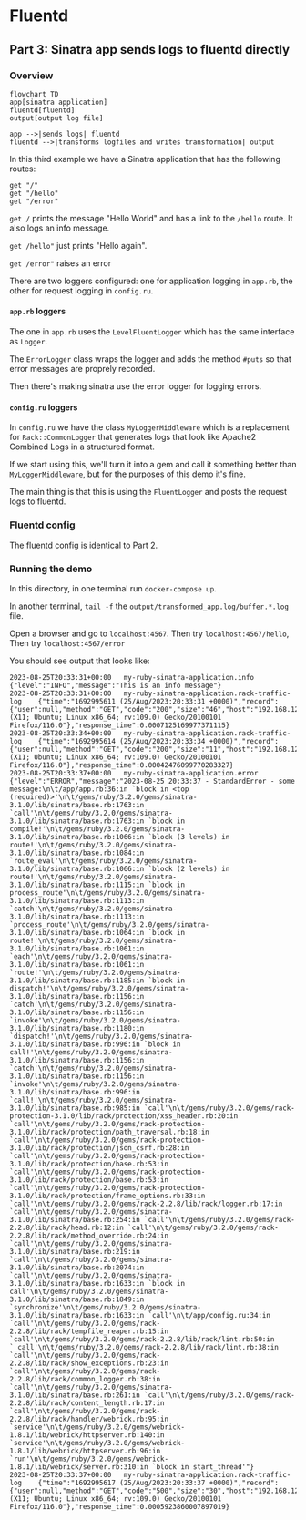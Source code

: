 # Fluentd

## Part 3: Sinatra app sends logs to fluentd directly 

### Overview

```mermaid
flowchart TD
app[sinatra application]
fluentd[fluentd]
output[output log file]

app -->|sends logs| fluentd
fluentd -->|transforms logfiles and writes transformation| output

```

In this third example we have a Sinatra application that has the following routes:
```
get "/"
get "/hello"
get "/error"

```

`get /` prints the message "Hello World" and has a link to the `/hello` route.
It also logs an info message.

`get /hello"` just prints "Hello again". 

`get /error"` raises an error

There are two loggers configured: one for application logging in `app.rb`, the
other for request logging in `config.ru`. 

#### `app.rb` loggers
The one in `app.rb` uses the `LevelFluentLogger` which has the same interface as
`Logger`. 

The `ErrorLogger` class wraps the logger and adds the method `#puts` so that
error messages are proprely recorded.

Then there's making sinatra use the error logger for logging errors. 

#### `config.ru` loggers

In `config.ru` we have the class `MyLoggerMiddleware` which is a replacement for
`Rack::CommonLogger` that generates logs that look like Apache2 Combined Logs in
a structured format. 

If we start using this, we'll turn it into a gem and call it something better
than `MyLoggerMiddleware`, but for the purposes of this demo it's fine. 

The main thing is that this is using the `FluentLogger` and posts the request
logs to fluentd.

### Fluentd config

The fluentd config is identical to Part 2. 

### Running the demo

In this directory, in one terminal run `docker-compose up`. 


In another terminal, `tail -f` the `output/transformed_app.log/buffer.*.log`
file. 

Open a browser and go to `localhost:4567`. Then try `localhost:4567/hello`, Then
try `localhost:4567/error`

You should see output that looks like:

```
2023-08-25T20:33:31+00:00	my-ruby-sinatra-application.info	{"level":"INFO","message":"This is an info message"}
2023-08-25T20:33:31+00:00	my-ruby-sinatra-application.rack-traffic-log	{"time":"1692995611 (25/Aug/2023:20:33:31 +0000)","record":{"user":null,"method":"GET","code":"200","size":"46","host":"192.168.128.1","path":"/","query":"","referer":null,"agent":"Mozilla/5.0 (X11; Ubuntu; Linux x86_64; rv:109.0) Gecko/20100101 Firefox/116.0"},"response_time":0.0007125169977371115}
2023-08-25T20:33:34+00:00	my-ruby-sinatra-application.rack-traffic-log	{"time":"1692995614 (25/Aug/2023:20:33:34 +0000)","record":{"user":null,"method":"GET","code":"200","size":"11","host":"192.168.128.1","path":"/hello","query":"","referer":"http://localhost:4567/","agent":"Mozilla/5.0 (X11; Ubuntu; Linux x86_64; rv:109.0) Gecko/20100101 Firefox/116.0"},"response_time":0.00042476099770283327}
2023-08-25T20:33:37+00:00	my-ruby-sinatra-application.error	{"level":"ERROR","message":"2023-08-25 20:33:37 - StandardError - some message:\n\t/app/app.rb:36:in `block in <top (required)>'\n\t/gems/ruby/3.2.0/gems/sinatra-3.1.0/lib/sinatra/base.rb:1763:in `call'\n\t/gems/ruby/3.2.0/gems/sinatra-3.1.0/lib/sinatra/base.rb:1763:in `block in compile!'\n\t/gems/ruby/3.2.0/gems/sinatra-3.1.0/lib/sinatra/base.rb:1066:in `block (3 levels) in route!'\n\t/gems/ruby/3.2.0/gems/sinatra-3.1.0/lib/sinatra/base.rb:1084:in `route_eval'\n\t/gems/ruby/3.2.0/gems/sinatra-3.1.0/lib/sinatra/base.rb:1066:in `block (2 levels) in route!'\n\t/gems/ruby/3.2.0/gems/sinatra-3.1.0/lib/sinatra/base.rb:1115:in `block in process_route'\n\t/gems/ruby/3.2.0/gems/sinatra-3.1.0/lib/sinatra/base.rb:1113:in `catch'\n\t/gems/ruby/3.2.0/gems/sinatra-3.1.0/lib/sinatra/base.rb:1113:in `process_route'\n\t/gems/ruby/3.2.0/gems/sinatra-3.1.0/lib/sinatra/base.rb:1064:in `block in route!'\n\t/gems/ruby/3.2.0/gems/sinatra-3.1.0/lib/sinatra/base.rb:1061:in `each'\n\t/gems/ruby/3.2.0/gems/sinatra-3.1.0/lib/sinatra/base.rb:1061:in `route!'\n\t/gems/ruby/3.2.0/gems/sinatra-3.1.0/lib/sinatra/base.rb:1185:in `block in dispatch!'\n\t/gems/ruby/3.2.0/gems/sinatra-3.1.0/lib/sinatra/base.rb:1156:in `catch'\n\t/gems/ruby/3.2.0/gems/sinatra-3.1.0/lib/sinatra/base.rb:1156:in `invoke'\n\t/gems/ruby/3.2.0/gems/sinatra-3.1.0/lib/sinatra/base.rb:1180:in `dispatch!'\n\t/gems/ruby/3.2.0/gems/sinatra-3.1.0/lib/sinatra/base.rb:996:in `block in call!'\n\t/gems/ruby/3.2.0/gems/sinatra-3.1.0/lib/sinatra/base.rb:1156:in `catch'\n\t/gems/ruby/3.2.0/gems/sinatra-3.1.0/lib/sinatra/base.rb:1156:in `invoke'\n\t/gems/ruby/3.2.0/gems/sinatra-3.1.0/lib/sinatra/base.rb:996:in `call!'\n\t/gems/ruby/3.2.0/gems/sinatra-3.1.0/lib/sinatra/base.rb:985:in `call'\n\t/gems/ruby/3.2.0/gems/rack-protection-3.1.0/lib/rack/protection/xss_header.rb:20:in `call'\n\t/gems/ruby/3.2.0/gems/rack-protection-3.1.0/lib/rack/protection/path_traversal.rb:18:in `call'\n\t/gems/ruby/3.2.0/gems/rack-protection-3.1.0/lib/rack/protection/json_csrf.rb:28:in `call'\n\t/gems/ruby/3.2.0/gems/rack-protection-3.1.0/lib/rack/protection/base.rb:53:in `call'\n\t/gems/ruby/3.2.0/gems/rack-protection-3.1.0/lib/rack/protection/base.rb:53:in `call'\n\t/gems/ruby/3.2.0/gems/rack-protection-3.1.0/lib/rack/protection/frame_options.rb:33:in `call'\n\t/gems/ruby/3.2.0/gems/rack-2.2.8/lib/rack/logger.rb:17:in `call'\n\t/gems/ruby/3.2.0/gems/sinatra-3.1.0/lib/sinatra/base.rb:254:in `call'\n\t/gems/ruby/3.2.0/gems/rack-2.2.8/lib/rack/head.rb:12:in `call'\n\t/gems/ruby/3.2.0/gems/rack-2.2.8/lib/rack/method_override.rb:24:in `call'\n\t/gems/ruby/3.2.0/gems/sinatra-3.1.0/lib/sinatra/base.rb:219:in `call'\n\t/gems/ruby/3.2.0/gems/sinatra-3.1.0/lib/sinatra/base.rb:2074:in `call'\n\t/gems/ruby/3.2.0/gems/sinatra-3.1.0/lib/sinatra/base.rb:1633:in `block in call'\n\t/gems/ruby/3.2.0/gems/sinatra-3.1.0/lib/sinatra/base.rb:1849:in `synchronize'\n\t/gems/ruby/3.2.0/gems/sinatra-3.1.0/lib/sinatra/base.rb:1633:in `call'\n\t/app/config.ru:34:in `call'\n\t/gems/ruby/3.2.0/gems/rack-2.2.8/lib/rack/tempfile_reaper.rb:15:in `call'\n\t/gems/ruby/3.2.0/gems/rack-2.2.8/lib/rack/lint.rb:50:in `_call'\n\t/gems/ruby/3.2.0/gems/rack-2.2.8/lib/rack/lint.rb:38:in `call'\n\t/gems/ruby/3.2.0/gems/rack-2.2.8/lib/rack/show_exceptions.rb:23:in `call'\n\t/gems/ruby/3.2.0/gems/rack-2.2.8/lib/rack/common_logger.rb:38:in `call'\n\t/gems/ruby/3.2.0/gems/sinatra-3.1.0/lib/sinatra/base.rb:261:in `call'\n\t/gems/ruby/3.2.0/gems/rack-2.2.8/lib/rack/content_length.rb:17:in `call'\n\t/gems/ruby/3.2.0/gems/rack-2.2.8/lib/rack/handler/webrick.rb:95:in `service'\n\t/gems/ruby/3.2.0/gems/webrick-1.8.1/lib/webrick/httpserver.rb:140:in `service'\n\t/gems/ruby/3.2.0/gems/webrick-1.8.1/lib/webrick/httpserver.rb:96:in `run'\n\t/gems/ruby/3.2.0/gems/webrick-1.8.1/lib/webrick/server.rb:310:in `block in start_thread'"}
2023-08-25T20:33:37+00:00	my-ruby-sinatra-application.rack-traffic-log	{"time":"1692995617 (25/Aug/2023:20:33:37 +0000)","record":{"user":null,"method":"GET","code":"500","size":"30","host":"192.168.128.1","path":"/error","query":"","referer":null,"agent":"Mozilla/5.0 (X11; Ubuntu; Linux x86_64; rv:109.0) Gecko/20100101 Firefox/116.0"},"response_time":0.0005923860007897019}
```
